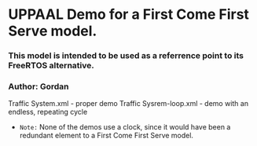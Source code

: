 # UPPAAL Demo for a First Come First Serve model. 
### This model is intended to be used as a referrence point to its FreeRTOS alternative.
### Author: Gordan

Traffic System.xml - proper demo
Traffic Sysrem-loop.xml - demo with an endless, repeating cycle

- `Note:` None of the demos use a clock, since it would have been a redundant element to a First Come First Serve model.
